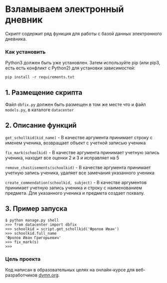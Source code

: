 # Взламываем электронный дневник

Скрипт содержит ряд функция для работы с базой данных электронного дневника.

### Как установить

Python3 должен быть уже установлен. Затем используйте pip (или pip3, есть есть конфликт с Python2) для установки зависимостей:
```
pip install -r requirements.txt
```

## 1. Размещение скрипта
Файл `dbfix.py` должен быть размещен в том же месте что и файл `models.py`, в каталоге `datacenter`

## 2. Описание функций

`get_schollkid(kid_name)` - В качестве аргумента принимает строку с именем ученика, возвращает объект с учетной записью ученика

`fix_mark(schoolkid)` - В качестве аргумента принимает учетную запись ученика, находит все оценки 2 и 3 и исправляет на 5

`remove_chastisements(schoolkid)` - В качестве аргумента принимает учетную запись ученика, удаляет все замечания указанного ученика

`create_commendation(schoolkid, subject)` - В качестве аргументов принимает учетную запись ученика и строку с наименованием предмета. Для указанного ученика и предмета создает похвалу.

## 3. Пример запуска
```
$ python manage.py shell
>>> from datacenter import dbfix
>>> schoolkid = script.get_schollkid('Фролов Иван')
>>> schoolkid.full_name
'Фролов Иван Григорьевич'
>>> fix_mark(s)
>>>
```

### Цель проекта

Код написан в образовательных целях на онлайн-курсе для веб-разработчиков [dvmn.org](https://dvmn.org/).